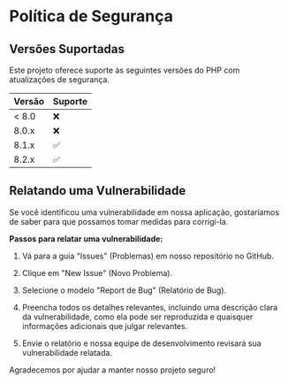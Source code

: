 # Política de Segurança

## Versões Suportadas

Este projeto oferece suporte às seguintes versões do PHP com atualizações de segurança.

| Versão  | Suporte            |
| ------- | ------------------ |
| < 8.0   | :x:                |
| 8.0.x   | :x:                |
| 8.1.x   | :white_check_mark: |
| 8.2.x   | :white_check_mark: |

## Relatando uma Vulnerabilidade

Se você identificou uma vulnerabilidade em nossa aplicação, gostaríamos de saber para que possamos tomar medidas para corrigi-la.

**Passos para relatar uma vulnerabilidade:**

1. Vá para a guia "Issues" (Problemas) em nosso repositório no GitHub.

2. Clique em "New Issue" (Novo Problema).

3. Selecione o modelo "Report de Bug" (Relatório de Bug).

4. Preencha todos os detalhes relevantes, incluindo uma descrição clara da vulnerabilidade, como ela pode ser reproduzida e quaisquer informações adicionais que julgar relevantes.

5. Envie o relatório e nossa equipe de desenvolvimento revisará sua vulnerabilidade relatada.

Agradecemos por ajudar a manter nosso projeto seguro!
